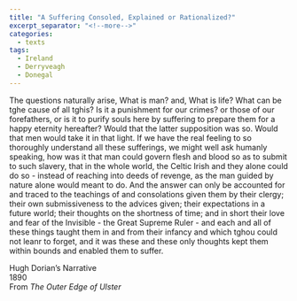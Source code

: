 ```yaml
---
title: "A Suffering Consoled, Explained or Rationalized?"
excerpt_separator: "<!--more-->"
categories:
  - texts
tags:
  - Ireland
  - Derryveagh
  - Donegal
---
```

The questions naturally arise, What is man? and, What is life? What can be tghe cause of all tghis? Is it a punishment for our crimes? or those of our forefathers, or is it to purify souls here by suffering to prepare them for a happy eternity hereafter? Would that the latter supposition was so. Would that men would take it in that light. If we have the real feeling to so thoroughly understand all these sufferings, we might well ask humanly speaking, how was it that man could govern flesh and blood so as to submit to such slavery, that in the whole world, the Celtic Irish and they alone could do so - instead of reaching into deeds of revenge, as the man guided by nature alone would meant to do. And the answer can only be accounted for and traced to the teachings of and consolations given them by their clergy; their own submissiveness to the advices given; their expectations in a future world; their thoughts on the shortness of time; and in short their love and fear of the Invisible - the Great Supreme Ruler - and each and all of these things taught them in and from their infancy and which tghou could not leanr to forget, and it was these and these only thoughts kept them within bounds and enabled them to suffer.  
<!--more-->
Hugh Dorian’s Narrative  
1890  
From _The Outer Edge of Ulster_
